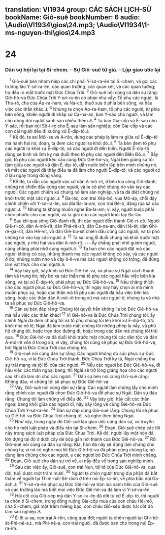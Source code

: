 translation: VI1934
group: CÁC SÁCH LỊCH-SỬ
bookName: Giô-suê 
bookNumber: 6
audio: \Audio\VI1934\gios\24.mp3; \Audio\VI1934\1-ms-nguyen-thi\gios\24.mp3
-------

<div class="title"><h1>24</h1><h3>Dân sự hội lại tại Si-chem. – Sự Giô-suê từ giã. – Lập giao ước lại</h3></div>
<span class="verse gios_24_1"> <sup>1</sup> Giô-suê bèn nhóm hiệp các chi phái Y-sơ-ra-ên tại Si-chem, và gọi các trưởng lão Y-sơ-ra-ên, các quan trưởng, các quan xét, và các quan tướng; họ đều ra mắt trước mặt Đức Chúa Trời. </span>
<span class="verse gios_24_2"><sup>2</sup> Giô-suê nói cùng cả dân sự rằng: Giê-hô-va Đức Chúa Trời Y-sơ-ra-ên có phán như vầy: Tổ phụ các ngươi, là Tha-rê, cha của Áp-ra-ham, và Na-cô, thuở xưa ở phía bên sông, và hầu việc các thần khác.<a data-toggle="tooltip" data-placement="bottom" title="Sa 11:27">⚓</a></span>
<span class="verse gios_24_3"><sup>3</sup> Nhưng ta chọn Áp-ra-ham, tổ phụ các ngươi, từ phía bên sông, khiến người đi khắp xứ Ca-na-an, ban Y-sác cho người, và làm cho dòng dõi người sanh sản nhiều thêm.<a data-toggle="tooltip" data-placement="bottom" title="Sa 12:1-9; 21:1-3">⚓</a></span>
<span class="verse gios_24_4"><sup>4</sup> Ta ban Gia-cốp và Ê-sau cho Y-sác, rồi ban núi Sê-i-rơ cho Ê-sau làm sản nghiệp; còn Gia-cốp và các con cái người đều đi xuống xứ Ê-díp-tô.<a data-toggle="tooltip" data-placement="bottom" title="Sa 25:24-26; 36:8; 46:1-7; Phu 2:5">⚓</a><br/></span>
<span class="verse gios_24_5"> <sup>5</sup> Kế đó, ta sai Môi-se và A-rôn, dùng các phép lạ làm ra giữa xứ Ê-díp-tô mà hành hại nó; đoạn, ta đem các ngươi ra khỏi đó.<a data-toggle="tooltip" data-placement="bottom" title="Xu 3:1–12:42">⚓</a></span>
<span class="verse gios_24_6"><sup>6</sup> Ta bèn đem tổ phụ các ngươi ra khỏi xứ Ê-díp-tô, và các ngươi đi đến biển. Người Ê-díp-tô dùng xe binh và lính kỵ mà đuổi theo tổ phụ các ngươi đến Biển Đỏ.<a data-toggle="tooltip" data-placement="bottom" title="Xu 14:1-31">⚓</a></span>
<span class="verse gios_24_7"><sup>7</sup> Bấy giờ, tổ phụ các ngươi kêu cầu cùng Đức Giê-hô-va, Ngài bèn giáng sự tối tăm giữa các ngươi và dân Ê-díp-tô, dẫn nước biển lấp trên mình chúng nó, và mắt các ngươi đã thấy điều ta đã làm cho người Ê-díp-tô; và các ngươi có ở lâu ngày trong đồng vắng. <br/></span>
<span class="verse gios_24_8"> <sup>8</sup> Kế đó, ta dẫn các ngươi vào xứ dân A-mô-rít, ở bên kia sông Giô-đanh; chúng nó chiến đấu cùng các ngươi, và ta có phó chúng nó vào tay các ngươi. Các ngươi chiếm xứ chúng nó làm sản nghiệp, và ta đã diệt chúng nó khỏi trước mặt các ngươi.<a data-toggle="tooltip" data-placement="bottom" title="Dan 21:21-35">⚓</a></span>
<span class="verse gios_24_9"><sup>9</sup> Ba-lác, con trai Xếp-bô, vua Mô-áp, chỗi dậy chinh chiến với Y-sơ-ra-ên, sai đòi Ba-la-am, con trai Bê-ô, đặng rủa sả các ngươi.<a data-toggle="tooltip" data-placement="bottom" title="Dan 22:1–24:25">⚓</a></span>
<span class="verse gios_24_10"><sup>10</sup> Nhưng ta không muốn nghe Ba-la-am; vì vậy, người buộc phải chúc phước cho các ngươi, và ta giải cứu các ngươi khỏi tay Ba-lác. <br/></span>
<span class="verse gios_24_11"> <sup>11</sup> Sau khi qua sông Giô-đanh rồi, thì các ngươi đến thành Giê-ri-cô. Người Giê-ri-cô, dân A-mô-rít, dân Phê-rê-sít, dân Ca-na-an, dân Hê-tít, dân Ghi-rê-ga-sít, dân Hê-vít, và dân Giê-bu-sít chiến đấu cùng các ngươi, và ta phó chúng nó vào tay các ngươi.<a data-toggle="tooltip" data-placement="bottom" title="Gios 3:14-17; 6:1-21">⚓</a></span>
<span class="verse gios_24_12"><sup>12</sup> Ta sai ong lỗ đuổi chúng nó khỏi trước mặt các ngươi, y như hai vua dân A-mô-rít. --- Ấy chẳng phải nhờ gươm ngươi, cũng chẳng phải nhờ cung ngươi.<a data-toggle="tooltip" data-placement="bottom" title="Xu 23:28; Phu 7:20">⚓</a></span>
<span class="verse gios_24_13"><sup>13</sup> Ta ban cho các ngươi đất mà các ngươi không có cày, những thành mà các ngươi không có xây, và các ngươi ở đó; những vườn nho và cây ô-li-ve mà các ngươi không có trồng, để dùng làm vật thực cho các ngươi.<a data-toggle="tooltip" data-placement="bottom" title="Phu 6:10-11">⚓</a><br/></span>
<span class="verse gios_24_14"> <sup>14</sup> Vậy bây giờ, hãy kính sợ Đức Giê-hô-va, và phục sự Ngài cách thành tâm và trung tín; hãy bỏ xa các thần mà tổ phụ các ngươi hầu việc bên kia sông, và tại xứ Ê-díp-tô; phải phục sự Đức Giê-hô-va. </span>
<span class="verse gios_24_15"><sup>15</sup> Nếu chẳng thích cho các ngươi phục sự Đức Giê-hô-va, thì ngày nay hãy chọn ai mà mình muốn phục sự, hoặc các thần mà tổ phụ các ngươi đã hầu việc bên kia sông, hoặc các thần dân A-mô-rít trong xứ mà các ngươi ở; nhưng ta và nhà ta sẽ phục sự Đức Giê-hô-va. <br/></span>
<span class="verse gios_24_16"> <sup>16</sup> Dân sự bèn đáp rằng: Chúng tôi quyết hẳn không lìa bỏ Đức Giê-hô-va mà hầu việc các thần khác! </span>
<span class="verse gios_24_17"><sup>17</sup> Vì Giê-hô-va là Đức Chúa Trời chúng tôi; ấy chính Ngài đã đem chúng tôi và tổ phụ chúng tôi lên khỏi xứ Ê-díp-tô, tức khỏi nhà nô lệ; Ngài đã làm trước mặt chúng tôi những phép lạ nầy, và phù hộ chúng tôi, hoặc trọn dọc đường đi, hoặc trong các dân mà chúng tôi trải qua. </span>
<span class="verse gios_24_18"><sup>18</sup> Đức Giê-hô-va đã đuổi khỏi trước mặt chúng tôi các dân tộc và dân A-mô-rít vốn ở trong xứ; vì vậy, chúng tôi cũng sẽ phục sự Đức Giê-hô-va, bởi Ngài là Đức Chúa Trời của chúng tôi. <br/></span>
<span class="verse gios_24_19"> <sup>19</sup> Giô-suê nói cùng dân sự rằng: Các ngươi không đủ sức phục sự Đức Giê-hô-va, vì là Đức Chúa Trời thánh, Đức Chúa Trời kỵ tà, Ngài chẳng tha sự trái mạng và tội lỗi của các ngươi. </span>
<span class="verse gios_24_20"><sup>20</sup> Nếu các ngươi bỏ Đức Giê-hô-va, đi hầu việc các thần ngoại bang, thì Ngài sẽ trở lòng giáng họa cho các ngươi sau khi đã làm ơn cho các ngươi. </span>
<span class="verse gios_24_21"><sup>21</sup> Dân sự bèn nói cùng Giô-suê rằng: Không đâu; vì chúng tôi sẽ phục sự Đức Giê-hô-va. <br/></span>
<span class="verse gios_24_22"> <sup>22</sup> Vậy, Giô-suê nói cùng dân sự rằng: Các ngươi làm chứng lấy cho mình rằng chính các ngươi đã chọn Đức Giê-hô-va để phục sự Ngài. Dân sự đáp rằng: Chúng tôi làm chứng về điều đó. </span>
<span class="verse gios_24_23"><sup>23</sup> Vậy bây giờ, hãy cất các thần ngoại bang khỏi giữa các ngươi đi, hãy xây lòng về cùng Giê-hô-va Đức Chúa Trời Y-sơ-ra-ên. </span>
<span class="verse gios_24_24"><sup>24</sup> Dân sự đáp cùng Giô-suê rằng: Chúng tôi sẽ phục sự Giê-hô-va Đức Chúa Trời chúng tôi, và nghe theo tiếng Ngài. <br/></span>
<span class="verse gios_24_25"> <sup>25</sup> Như vậy, trong ngày đó Giô-suê lập giao ước cùng dân sự, và truyền cho họ một luật pháp và điều răn tại Si-chem. </span>
<span class="verse gios_24_26"><sup>26</sup> Đoạn, Giô-suê chép các lời nầy trong sách luật pháp của Đức Chúa Trời. Kế đó, người lấy một hòn đá lớn dựng tại đó ở dưới cây dẻ bộp gần nơi thánh của Đức Giê-hô-va. </span>
<span class="verse gios_24_27"><sup>27</sup> Rồi Giô-suê nói cùng cả dân sự rằng: Kìa, hòn đá nầy sẽ dùng làm chứng cho chúng ta; vì nó có nghe mọi lời Đức Giê-hô-va đã phán cùng chúng ta; nó dùng làm chứng cho các ngươi, e các ngươi bỏ Đức Chúa Trời mình chăng. </span>
<span class="verse gios_24_28"><sup>28</sup> Đoạn, Giô-suê cho dân sự trở về, ai nấy đều về trong sản nghiệp mình. <br/></span>
<span class="verse gios_24_29"> <sup>29</sup> Sau các việc ấy, Giô-suê, con trai Nun, tôi tớ của Đức Giê-hô-va, qua đời, tuổi được một trăm mười. </span>
<span class="verse gios_24_30"><sup>30</sup> Người ta chôn người trong địa phận đã bắt thăm về người tại Thim-nát-Sê-rách ở trên núi Ép-ra-im, về phía bắc núi Ga-ách.<a data-toggle="tooltip" data-placement="bottom" title="Gios 19:49-50">⚓</a></span>
<span class="verse gios_24_31"><sup>31</sup> Y-sơ-ra-ên phục sự Đức Giê-hô-va trọn lúc sanh tiền của Giô-suê và các trưởng lão mà biết mọi việc Đức Giê-hô-va đã làm vì Y-sơ-ra-ên. <br/></span>
<span class="verse gios_24_32"> <sup>32</sup> Hài cốt của Giô-sép mà dân Y-sơ-ra-ên đã dời từ xứ Ê-díp-tô, thì người ta chôn ở Si-chem, trong đồng ruộng Gia-cốp mua của con cháu Hê-mô, cha Si-chem, giá một trăm miếng bạc; con cháu Giô-sép được hài cốt đó làm sản nghiệp.<a data-toggle="tooltip" data-placement="bottom" title="Sa 33:19; 50:24-25; Xu 13:19; Gi 4:5; Cong 7:16">⚓</a><br/></span>
<span class="verse gios_24_33"> <sup>33</sup> Ê-lê-a-sa, con trai A-rôn, cũng qua đời; người ta chôn người tại Ghi-bê-át-Phi-nê-a<a data-toggle="tooltip" data-placement="bottom" title="Nghĩa là nổng của Phi-nê-a">⚓</a>, mà Phi-nê-a, con trai người, đã được ban cho trong núi Ép-ra-im. <br/>  <br/>  <br/></span>
